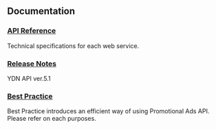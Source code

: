 ## Documentation
### [API Reference](/docs/en/api_reference/ReadMe.md) 
Technical specifications for each web service.

### [Release Notes](/docs/en/releasenotes.md)
YDN API ver.5.1 
  
### [Best Practice](/docs/en/bestpractice/ReadMe.md)
Best Practice introduces an efficient way of using Promotional Ads API.  
Please refer on each purposes.  
